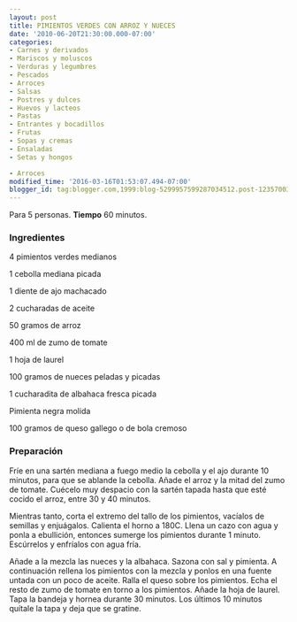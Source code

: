 ```yaml
---
layout: post
title: PIMIENTOS VERDES CON ARROZ Y NUECES
date: '2010-06-20T21:30:00.000-07:00'
categories:
- Carnes y derivados
- Mariscos y moluscos
- Verduras y legumbres
- Pescados
- Arroces
- Salsas
- Postres y dulces
- Huevos y lacteos
- Pastas
- Entrantes y bocadillos
- Frutas
- Sopas y cremas
- Ensaladas
- Setas y hongos

- Arroces
modified_time: '2016-03-16T01:53:07.494-07:00'
blogger_id: tag:blogger.com,1999:blog-5299957599287034512.post-123570032181090425
---
```


Para 5 personas.
<b>Tiempo</b> 60 minutos.

<h3>Ingredientes</h3>

4 pimientos verdes medianos

1 cebolla mediana picada

1 diente de ajo machacado

2 cucharadas de aceite

50 gramos de arroz

400 ml de zumo de tomate

1 hoja de laurel

100 gramos de nueces peladas y picadas

1 cucharadita de albahaca fresca picada

Pimienta negra molida

100 gramos de queso gallego o de bola cremoso

<h3>Preparación</h3>

Fríe en una sartén mediana a fuego medio la cebolla y el ajo durante 10 minutos, para que se ablande la cebolla. Añade el arroz y la mitad del zumo de tomate. Cuécelo muy despacio con la sartén tapada hasta que esté cocido el arroz, entre 30 y 40 minutos.

Mientras tanto, corta el extremo del tallo de los pimientos, vacíalos de semillas y enjuágalos. Calienta el horno a 180C. Llena un cazo con agua y ponla a ebullición, entonces sumerge los pimientos durante 1 minuto. Escúrrelos y enfríalos con agua fría.

Añade a la mezcla las nueces y la albahaca. Sazona con sal y pimienta. A continuación rellena los pimientos con la mezcla y ponlos en una fuente untada con un poco de aceite. Ralla el queso sobre los pimientos. Echa el resto de zumo de tomate en torno a los pimientos. Añade la hoja de laurel. Tapa la bandeja y hornea durante 30 minutos. Los últimos 10 minutos quítale la tapa y deja que se gratine.


